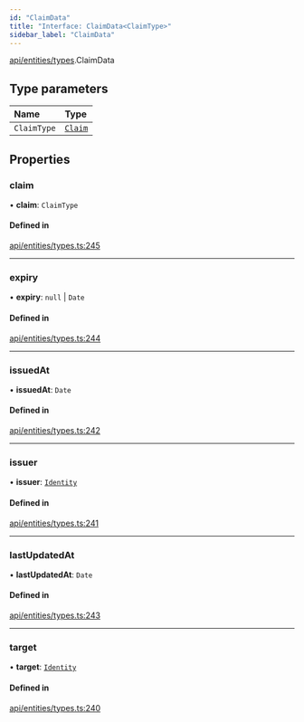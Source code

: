 ```yaml
---
id: "ClaimData"
title: "Interface: ClaimData<ClaimType>"
sidebar_label: "ClaimData"
---
```


[api/entities/types](../../../../../modules/API/Entities/Types/Types.md).ClaimData

## Type parameters

| Name | Type |
| :------ | :------ |
| `ClaimType` | [`Claim`](../../../../../modules/API/Entities/Types/Types.md#claim) |

## Properties

### claim

• **claim**: `ClaimType`

#### Defined in

[api/entities/types.ts:245](https://github.com/PolymeshAssociation/polymesh-sdk/blob/c53723bab/src/api/entities/types.ts#L245)

___

### expiry

• **expiry**: ``null`` \| `Date`

#### Defined in

[api/entities/types.ts:244](https://github.com/PolymeshAssociation/polymesh-sdk/blob/c53723bab/src/api/entities/types.ts#L244)

___

### issuedAt

• **issuedAt**: `Date`

#### Defined in

[api/entities/types.ts:242](https://github.com/PolymeshAssociation/polymesh-sdk/blob/c53723bab/src/api/entities/types.ts#L242)

___

### issuer

• **issuer**: [`Identity`](../../../../../classes/API/Entities/Identity/Identity.md)

#### Defined in

[api/entities/types.ts:241](https://github.com/PolymeshAssociation/polymesh-sdk/blob/c53723bab/src/api/entities/types.ts#L241)

___

### lastUpdatedAt

• **lastUpdatedAt**: `Date`

#### Defined in

[api/entities/types.ts:243](https://github.com/PolymeshAssociation/polymesh-sdk/blob/c53723bab/src/api/entities/types.ts#L243)

___

### target

• **target**: [`Identity`](../../../../../classes/API/Entities/Identity/Identity.md)

#### Defined in

[api/entities/types.ts:240](https://github.com/PolymeshAssociation/polymesh-sdk/blob/c53723bab/src/api/entities/types.ts#L240)
